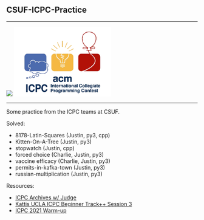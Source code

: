 ## CSUF-ICPC-Practice
---
<div>
<img src="https://acmcsuf.com/assets/badges/general.svg" width="100">

<img src="./media/icpc-logo.png" width="255">
</div>


---


Some practice from the ICPC teams at CSUF.

Solved:
* 8178-Latin-Squares (Justin, py3, cpp)
* Kitten-On-A-Tree   (Justin, py3)
* stopwatch          (Justin, cpp)
* forced choice      (Charlie, Justin, py3)
* vaccine efficacy   (Charlie, Justin, py3)
* permits-in-kafka-town (Justin, py3)
* russian-multiplication (Justin, py3)


Resources:
* [ICPC Archives w/ Judge](https://icpcarchive.ecs.baylor.edu/index.php?option=com_onlinejudge&Itemid=9)
* [Kattis UCLA ICPC Beginner Track++ Session 3](https://open.kattis.com/contests/pg9g3r)
* [ICPC 2021 Warm-up](http://socalcontest.org/Warmup-2021-2022.pdf)